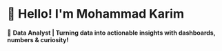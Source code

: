 # 👋 Hello! I'm Mohammad Karim

🎯 **Data Analyst | Turning data into actionable insights with dashboards, numbers & curiosity!**

